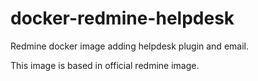 # docker-redmine-helpdesk

Redmine docker image adding helpdesk plugin and email.

This image is based in official redmine image.
